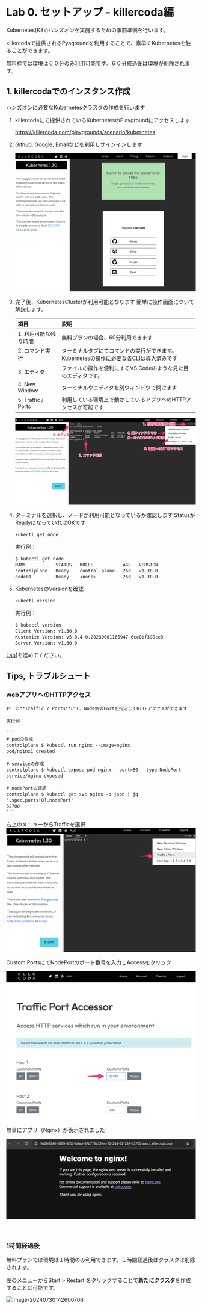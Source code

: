# Lab 0. セットアップ - killercoda編
Kubernetes(K8s)ハンズオンを実施するための事前準備を行います。



killercodaで提供されるPyagroundを利用することで、素早くKubernetesを触ることができます。

無料枠では環境は６０分のみ利用可能です。６０分経過後は環境が削除されます。



## 1. killercodaでのインスタンス作成

ハンズオンに必要なKubernetesクラスタの作成を行います



1. killercodaにて提供されているKubernetesのPlaygroundにアクセスします

   https://killercoda.com/playgrounds/scenario/kubernetes

2. Github, Google, Emailなどを利用しサインインします

   ![login](./images/login.png)

3. 完了後、KubernetesClusterが利用可能となります
   簡単に操作画面について解説します。

   | 項目         | 説明           |
   | :------------- | :------------- |
   | 1. 利用可能な残り時間 | 無料プランの場合、60分利用できます |
   | 2. コマンド実行 | ターミナルタブにてコマンドの実行ができます。Kubernetesの操作に必要な各CLIは導入済みです |
   | 3. エディタ | ファイルの操作を便利にするVS Codeのような見た目のエディタです。 |
   | 4. New Window | ターミナルやエディタを別ウィンドウで開けます |
   | 5. Traffic / Ports | 利用している環境上で動かしているアプリへのHTTPアクセスが可能です |

   ![dashboard](./images/dashboard.png)

4. ターミナルを選択し、ノードが利用可能となっているか確認します
   StatusがReadyになっていればOKです

   ```
   kubectl get node
   ```
   
   実行例：
   ```
   $ kubectl get node
   NAME           STATUS   ROLES           AGE   VERSION
   controlplane   Ready    control-plane   26d   v1.30.0
   node01         Ready    <none>          26d   v1.30.0
   ```

1. KubernetesのVersionを確認

   ```
   kubectl version
   ```

   実行例：
   ```
   $ kubectl version
   Client Version: v1.30.0
   Kustomize Version: v5.0.4-0.20230601165947-6ce0bf390ce3
   Server Version: v1.30.0
   ```


[Lab1](../Lab1)を進めてください。


## Tips, トラブルシュート

### webアプリへのHTTPアクセス

    右上の**Traffic / Ports**にて、Node側のPortを指定してHTTPアクセスができます
    
    実行例：
    
    ```
    # podの作成
    controlplane $ kubectl run nginx --image=nginx
    pod/nginx1 created
    
    # serviceの作成
    controlplane $ kubectl expose pod nginx --port=80 --type NodePort
    service/nginx exposed
    
    # nodePortの確認
    controlplane $ kubectl get svc nginx -o json | jq '.spec.ports[0].nodePort'
    32700
    ```
   右上のメニューからTrafficを選択![menu](./images/menu.png)

   

   Custom PortsにてNodePortのポート番号を入力しAccessをクリック

   ![traffic](./images/traffic.png)

   

   無事にアプリ（Nginx）が表示されました

   ![app](./images/app.png)

​    

### 1時間経過後

無料プランでは環境は１時間のみ利用できます。１時間経過後はクラスタは削除されます。

左のメニューからStart > Restart をクリックすることで**新たにクラスタ**を作成することは可能です。

![image-20240730142600706](./README.assets/image-20240730142600706.png)
